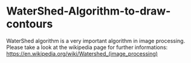 # WaterShed-Algorithm-to-draw-contours

WaterShed algorithm is a very important algorithm in image processing. Please take a look at the wikipedia page for further informations:
https://en.wikipedia.org/wiki/Watershed_(image_processing)
